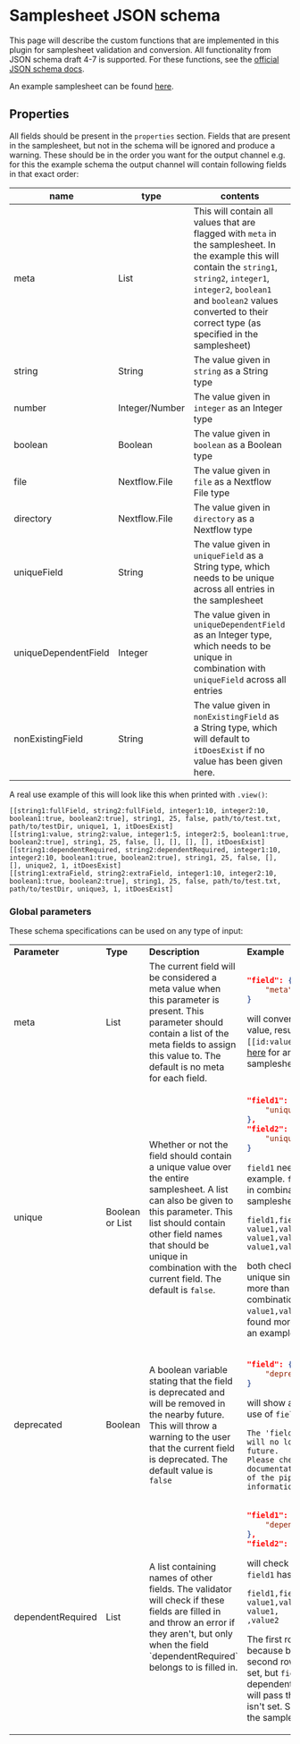 # Samplesheet JSON schema

This page will describe the custom functions that are implemented in this plugin for samplesheet validation and conversion. All functionality from JSON schema draft 4-7 is supported. For these functions, see the [official JSON schema docs](https://json-schema.org/).

An example samplesheet can be found [here](https://github.com/nextflow-io/nf-validation/blob/master/plugins/nf-validation/src/testResources/schema_input.json).

## Properties

All fields should be present in the `properties` section. Fields that are present in the samplesheet, but not in the schema will be ignored and produce a warning. These should be in the order you want for the output channel e.g. for this the example schema the output channel will contain following fields in that exact order:

| name                 | type           | contents                                                                                                                                                                                                                                                            |
| -------------------- | -------------- | ------------------------------------------------------------------------------------------------------------------------------------------------------------------------------------------------------------------------------------------------------------------- |
| meta                 | List           | This will contain all values that are flagged with `meta` in the samplesheet. In the example this will contain the `string1`, `string2`, `integer1`, `integer2`, `boolean1` and `boolean2` values converted to their correct type (as specified in the samplesheet) |
| string               | String         | The value given in `string` as a String type                                                                                                                                                                                                                        |
| number               | Integer/Number | The value given in `integer` as an Integer type                                                                                                                                                                                                                     |
| boolean              | Boolean        | The value given in `boolean` as a Boolean type                                                                                                                                                                                                                      |
| file                 | Nextflow.File  | The value given in `file` as a Nextflow File type                                                                                                                                                                                                                   |
| directory            | Nextflow.File  | The value given in `directory` as a Nextflow type                                                                                                                                                                                                                   |
| uniqueField          | String         | The value given in `uniqueField` as a String type, which needs to be unique across all entries in the samplesheet                                                                                                                                                   |
| uniqueDependentField | Integer        | The value given in `uniqueDependentField` as an Integer type, which needs to be unique in combination with `uniqueField` across all entries                                                                                                                         |
| nonExistingField     | String         | The value given in `nonExistingField` as a String type, which will default to `itDoesExist` if no value has been given here.                                                                                                                                        |

A real use example of this will look like this when printed with `.view()`:

```
[[string1:fullField, string2:fullField, integer1:10, integer2:10, boolean1:true, boolean2:true], string1, 25, false, path/to/test.txt, path/to/testDir, unique1, 1, itDoesExist]
[[string1:value, string2:value, integer1:5, integer2:5, boolean1:true, boolean2:true], string1, 25, false, [], [], [], [], itDoesExist]
[[string1:dependentRequired, string2:dependentRequired, integer1:10, integer2:10, boolean1:true, boolean2:true], string1, 25, false, [], [], unique2, 1, itDoesExist]
[[string1:extraField, string2:extraField, integer1:10, integer2:10, boolean1:true, boolean2:true], string1, 25, false, path/to/test.txt, path/to/testDir, unique3, 1, itDoesExist]

```

### Global parameters

These schema specifications can be used on any type of input:

<table>
    <tr style="font-weight: bold">
        <td> Parameter </td><td> Type </td><td> Description </td><td> Example </td>
    </tr>
    <tr>
        <td> meta </td>
        <td> List </td>
        <td> The current field will be considered a meta value when this parameter is present. This parameter should contain a list of the meta fields to assign this value to. The default is no meta for each field. </td>
        <td>

```json
"field": {
    "meta": ["id","sample"]
}
```

will convert the <code>field</code> value to a meta value, resulting in the channel <code>[[id:value, sample:value]...]</code>
See <a href="https://github.com/nextflow-io/nf-validation/blob/master/plugins/nf-validation/src/testResources/schema_input.json#L8-22">here</a> for an example in the samplesheet.

</td>

</tr>
<tr>
<td> unique </td>
<td> Boolean or List </td>
<td>

Whether or not the field should contain a unique value over the entire samplesheet. A list can also be given to this parameter. This list should contain other field names that should be unique in combination with the current field. The default is <code>false</code>.

</td>
<td>

```json
"field1": {
    "unique":true
},
"field2": {
    "unique": ["field1"]
}
```

<code>field1</code> needs to be unique in this example. <code>field2</code> needs to be unique in combination with <code>field1</code>. So for a samplesheet like this:

```csv
field1,field2
value1,value2
value1,value3
value1,value2
```

both checks will fail. <code>field1</code> isn't unique since <code>value1</code> has been found more than once. <code>field2</code> isn't unique in combination with <code>field1</code> because the <code>value1,value2</code> combination has been found more than once.
See <a href="https://github.com/nextflow-io/nf-validation/blob/master/plugins/nf-validation/src/testResources/schema_input.json#L42-49">here</a> for an example in the samplesheet.

</td>
</tr>
<tr>
<td> deprecated </td>
<td> Boolean </td>
<td> A boolean variable stating that the field is deprecated and will be removed in the nearby future. This will throw a warning to the user that the current field is deprecated. The default value is <code>false</code> </td>
<td>

```json
"field": {
    "deprecated": true
}
```

will show a warning stating that the use of <code>field</code> is deprecated:

```console
The 'field' field is deprecated and
will no longer be used in the future.
Please check the official documentation
of the pipeline for more information.
```

</td>
</tr>
<tr>
<td> dependentRequired </td>
<td> List </td>
<td> A list containing names of other fields. The validator will check if these fields are filled in and throw an error if they aren't, but only when the field `dependentRequired` belongs to is filled in. </td>
<td>

```json
"field1": {
    "dependentRequired": ["field2"]
},
"field2": {}
```

will check if <code>field2</code> is given when <code>field1</code> has a value. So for example:

```csv
field1,field2
value1,value2
value1,
,value2
```

The first row will pass the check because both fields are set. The second row will fail because <code>field1</code> is set, but <code>field2</code> isn't and <code>field1</code> is dependent on <code>field2</code>. The third row will pass the check because <code>field1</code> isn't set.
See <a href="https://github.com/nextflow-io/nf-validation/blob/master/plugins/nf-validation/src/testResources/schema_input.json#L8-22">here</a> for an example in the samplesheet.

</td>
</tr>

</table>
